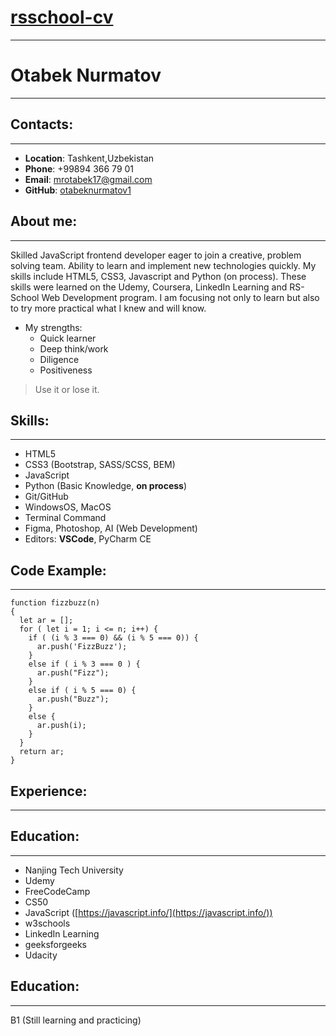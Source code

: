 # [rsschool-cv](https://otabeknurmatov1.github.io/rsschool-cv/cv)
******
# Otabek Nurmatov
******
## Contacts:
******
* **Location**: Tashkent,Uzbekistan
* **Phone**: +99894 366 79 01
* **Email**: mrotabek17@gmail.com
* **GitHub**: [otabeknurmatov1](https://github.com/otabeknurmatov1)

## About me:
******
Skilled JavaScript frontend developer eager to join a creative, problem solving team. Ability to learn and implement new technologies quickly. My skills include HTML5, CSS3, Javascript and Python (on process). These skills were learned on the Udemy, Coursera, LinkedIn Learning and RS-School Web Development program. I am focusing not only to learn but also to try more practical what I knew and will know.

* My strengths:
    + Quick learner
    + Deep think/work
    + Diligence
    + Positiveness

> Use it or lose it.

## Skills:
******
* HTML5
* CSS3 (Bootstrap, SASS/SCSS, BEM)
* JavaScript
* Python (Basic Knowledge, **on process**)
* Git/GitHub
* WindowsOS, MacOS
* Terminal Command
* Figma, Photoshop, AI (Web Development)
* Editors: **VSCode**, PyCharm CE

## Code Example:
******
```
function fizzbuzz(n)
{
  let ar = [];
  for ( let i = 1; i <= n; i++) {
    if ( (i % 3 === 0) && (i % 5 === 0)) {
      ar.push('FizzBuzz');
    }
    else if ( i % 3 === 0 ) {
      ar.push("Fizz");
    }
    else if ( i % 5 === 0) {
      ar.push("Buzz");
    }
    else {
      ar.push(i);
    }
  }
  return ar;
}

```

## Experience:
******

## Education:
******
* Nanjing Tech University 
* Udemy 
* FreeCodeCamp
* CS50
* JavaScript ([https://javascript.info/](https://javascript.info/))
* w3schools
* LinkedIn Learning
* geeksforgeeks
* Udacity

## Education:
******
B1 (Still learning and practicing)